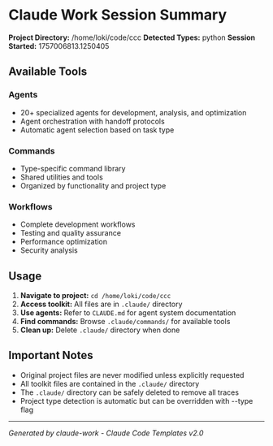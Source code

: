 # Claude Work Session Summary

**Project Directory:** /home/loki/code/ccc
**Detected Types:** python
**Session Started:** 1757006813.1250405

## Available Tools

### Agents
- 20+ specialized agents for development, analysis, and optimization
- Agent orchestration with handoff protocols
- Automatic agent selection based on task type

### Commands  
- Type-specific command library
- Shared utilities and tools
- Organized by functionality and project type

### Workflows
- Complete development workflows
- Testing and quality assurance
- Performance optimization
- Security analysis

## Usage

1. **Navigate to project:** `cd /home/loki/code/ccc`
2. **Access toolkit:** All files are in `.claude/` directory
3. **Use agents:** Refer to `CLAUDE.md` for agent system documentation
4. **Find commands:** Browse `.claude/commands/` for available tools
5. **Clean up:** Delete `.claude/` directory when done

## Important Notes

- Original project files are never modified unless explicitly requested
- All toolkit files are contained in the `.claude/` directory
- The `.claude/` directory can be safely deleted to remove all traces
- Project type detection is automatic but can be overridden with --type flag

---
*Generated by claude-work - Claude Code Templates v2.0*

